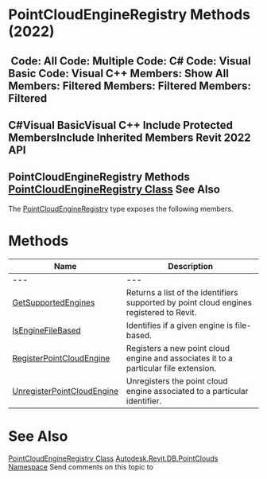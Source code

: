 # PointCloudEngineRegistry Methods (2022)

﻿
 Code: All Code: Multiple Code: C# Code: Visual Basic Code: Visual C++  Members: Show All Members: Filtered Members: Filtered Members: Filtered   
---  
C#Visual BasicVisual C++
Include Protected MembersInclude Inherited Members
Revit 2022 API  
---  
PointCloudEngineRegistry Methods  
[PointCloudEngineRegistry Class](d5a45f31-3bc0-9eeb-53c1-fe0fce4d7f42.md "PointCloudEngineRegistry Class") See Also  
---  
The [PointCloudEngineRegistry](d5a45f31-3bc0-9eeb-53c1-fe0fce4d7f42.md "PointCloudEngineRegistry Class") type exposes the following members.
# Methods
| Name | Description |
| --- | --- |
| --- | --- | --- |
| [GetSupportedEngines](08b2cd40-97b9-bf3c-7890-ea622a5eaff0.md "GetSupportedEngines Method") | Returns a list of the identifiers supported by point cloud engines registered to Revit. |
| [IsEngineFileBased](7f60b41d-0ef2-9fda-51dd-4c5da0441381.md "IsEngineFileBased Method") | Identifies if a given engine is file-based. |
| [RegisterPointCloudEngine](a8c37523-8178-fb66-e0be-719f94b770ec.md "RegisterPointCloudEngine Method") | Registers a new point cloud engine and associates it to a particular file extension. |
| [UnregisterPointCloudEngine](ce007ea8-0f06-d575-05db-042517690264.md "UnregisterPointCloudEngine Method") | Unregisters the point cloud engine associated to a particular identifier. |

# See Also
[PointCloudEngineRegistry Class](d5a45f31-3bc0-9eeb-53c1-fe0fce4d7f42.md "PointCloudEngineRegistry Class")
[Autodesk.Revit.DB.PointClouds Namespace](5974062a-47d4-c7bb-16f2-d5dd193bd170.md "Autodesk.Revit.DB.PointClouds Namespace")
Send comments on this topic to 
